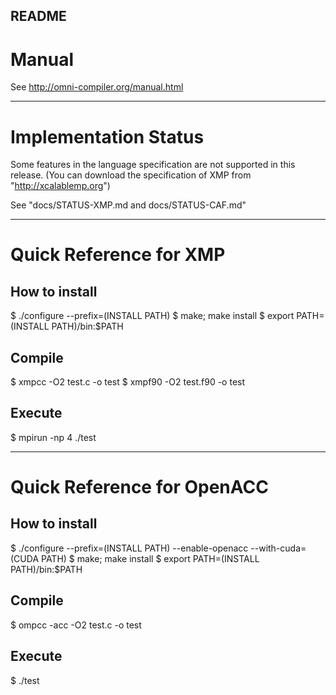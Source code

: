 README
-----
# Manual
  See http://omni-compiler.org/manual.html

-----
# Implementation Status
 Some features in the language specification are not supported in this release.
  (You can download the specification of XMP from "http://xcalablemp.org")

 See "docs/STATUS-XMP.md and docs/STATUS-CAF.md"

----- 
# Quick Reference for XMP
## How to install
 $ ./configure --prefix=(INSTALL PATH)
 $ make; make install
 $ export PATH=(INSTALL PATH)/bin:$PATH

## Compile
 $ xmpcc  -O2 test.c   -o test
 $ xmpf90 -O2 test.f90 -o test

## Execute
$ mpirun -np 4 ./test

-----
# Quick	Reference for OpenACC
## How to install
 $ ./configure --prefix=(INSTALL PATH) --enable-openacc --with-cuda=(CUDA PATH) 
 $ make; make install
 $ export PATH=(INSTALL PATH)/bin:$PATH

## Compile
 $ ompcc -acc -O2 test.c -o test

## Execute
$ ./test
